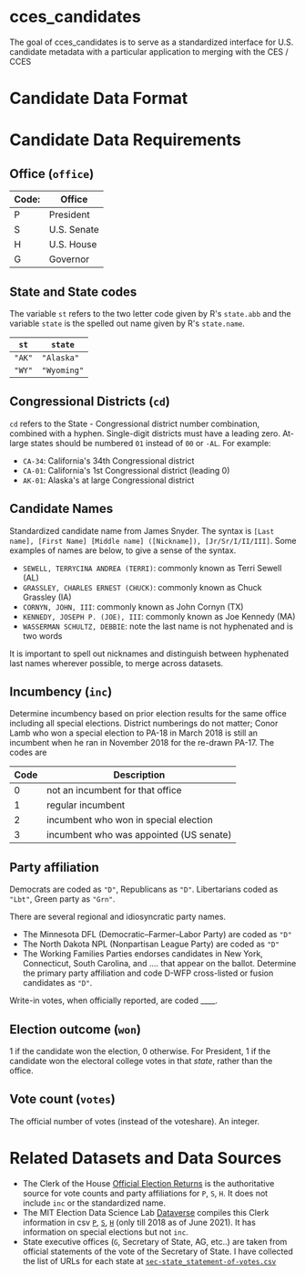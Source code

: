 
# cces_candidates

<!-- badges: start -->
<!-- badges: end -->

The goal of cces_candidates is to serve as a standardized interface for U.S. candidate metadata with a particular application to merging with the CES / CCES


# Candidate Data Format


# Candidate Data Requirements

## Office (`office`)

|Code:|Office | 
|-----|-------|
|P | President |
|S | U.S. Senate |
|H | U.S. House | 
|G | Governor | 


## State and State codes

The variable `st` refers to the two letter code given by R's `state.abb` and the variable `state` is the spelled out name given by R's `state.name`.

|`st` | `state` | 
|-----|---------|
|`"AK"` |`"Alaska"` | 
|`"WY"` | `"Wyoming"`|




## Congressional Districts (`cd`)

`cd` refers to the State - Congressional district number combination, combined with a hyphen. Single-digit districts must have a leading zero. At-large states should be numbered `01` instead of `00` or `-AL`. For example:

- `CA-34`: California's 34th Congressional district
- `CA-01`: California's 1st Congressional district (leading 0)
- `AK-01`: Alaska's at large Congressional district 


## Candidate Names 

Standardized candidate name from James Snyder.  The syntax is `[Last name], [First Name] [Middle name] ([Nickname]), [Jr/Sr/I/II/III]`.  Some examples of names are below, to give a sense of the syntax.
 

- `SEWELL, TERRYCINA ANDREA (TERRI)`: commonly known as Terri Sewell (AL)
- `GRASSLEY, CHARLES ERNEST (CHUCK)`: commonly known as Chuck Grassley (IA)
- `CORNYN, JOHN, III`: commonly known as John Cornyn (TX)
- `KENNEDY, JOSEPH P. (JOE), III`: commonly known as Joe Kennedy (MA)
- `WASSERMAN SCHULTZ, DEBBIE`: note the last name is not hyphenated and is two words

It is important to spell out nicknames and distinguish between hyphenated last names wherever possible, to merge across datasets. 

## Incumbency (`inc`)

Determine incumbency based on prior election results for the same office including all special elections. District numberings do not matter; Conor Lamb who won a special election to PA-18 in March 2018 is still an incumbent when he ran in November 2018 for the re-drawn PA-17. The codes are

|Code | Description|
|-----|------------|
| 0 | not an incumbent for that office|
| 1 | regular incumbent|
| 2 | incumbent who won in special election|
| 3 | incumbent who was appointed (US senate)|


## Party affiliation

Democrats are coded as `"D"`, Republicans as `"D"`. Libertarians coded as `"Lbt"`, Green party as `"Grn"`.

There are several regional and idiosyncratic party names. 

- The Minnesota DFL (Democratic–Farmer–Labor Party) are coded as `"D"`
- The North Dakota NPL (Nonpartisan League Party) are coded as `"D"`
- The Working Families Parties endorses candidates in New York, Connecticut, South Carolina, and .... that appear on the ballot. Determine the primary party affiliation and code D-WFP cross-listed or fusion candidates as `"D"`.

Write-in votes, when officially reported, are coded ____.


## Election outcome (`won`)

1 if the candidate won the election, 0 otherwise. For President, 1 if the candidate won the electoral college votes in that _state_, rather than the office. 

## Vote count (`votes`)

The official number of votes (instead of the voteshare). An integer. 

# Related Datasets and Data Sources

- The Clerk of the House [Official Election Returns](https://history.house.gov/Institution/Election-Statistics/) is the authoritative source for vote counts and party affiliations for `P`, `S`, `H`.  It does not include `inc` or the standardized name.
- The MIT Election Data Science Lab [Dataverse](https://dataverse.harvard.edu/dataverse/medsl_election_returns) compiles this Clerk information in csv [`P`](https://dataverse.harvard.edu/dataset.xhtml?persistentId=doi:10.7910/DVN/PEJ5QU), [`S`](https://dataverse.harvard.edu/dataset.xhtml?persistentId=doi:10.7910/DVN/PEJ5QU), [`H`](https://dataverse.harvard.edu/dataset.xhtml?persistentId=doi:10.7910/DVN/IG0UN2) (only till 2018 as of June 2021). It has information on special elections but not `inc`. 
- State executive offices (`G`, Secretary of State, AG, etc..) are taken from official statements of the vote of the Secretary of State. I have collected the list of URLs for each state at [`sec-state_statement-of-votes.csv`](links/sec-state_statement-of-votes.csv)